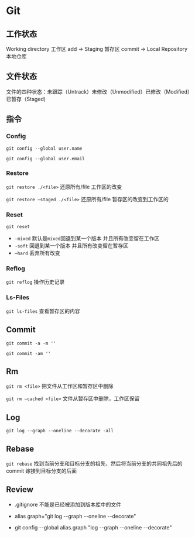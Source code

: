 # Git

## 工作状态

Working directory 工作区 add -> Staging 暂存区 commit -> Local Repository 本地仓库

## 文件状态

文件的四种状态：未跟踪（Untrack）未修改（Unmodified）已修改（Modified）已暂存（Staged)

## 指令

### Config

`git config --global user.name`

`git config --global user.email`

### Restore

`git restore ./<file>` 还原所有/file 工作区的改变

`git restore —staged ./<file>` 还原所有/file 暂存区的改变到工作区的

### Reset

`git reset`

- `—mixed` 默认是`mixed`回退到某一个版本 并且所有改变留在工作区
- `-soft` 回退到某一个版本 并且所有改变留在暂存区
- `—hard` 丢弃所有改变

### Reflog

`git reflog` 操作历史记录

### Ls-Files

`git ls-files` 查看暂存区的内容

## Commit

`git commit -a -m ''`

`git commit -am ''`

## Rm

`git rm <file>` 把文件从工作区和暂存区中删除

`git rm —cached <file>` 文件从暂存区中删除，工作区保留

## Log

`git log --graph --oneline --decorate -all`

## Rebase

`git rebase` 找到当前分支和目标分支的祖先，然后将当前分支的共同祖先后的 commit 嫁接到目标分支的后面

## Review

- .gitignore 不能是已经被添加到版本库中的文件

- alias graph="git log --graph --oneline --decorate"

- git config --global alias.graph "log --graph --oneline --decorate"

